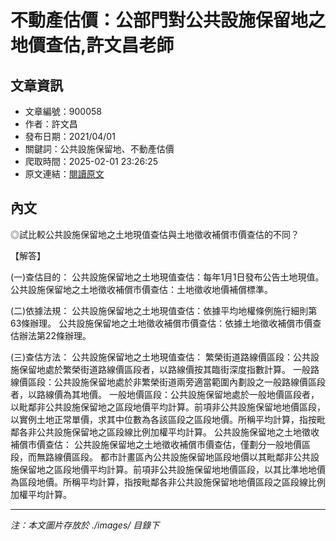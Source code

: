 # 不動產估價：公部門對公共設施保留地之地價查估,許文昌老師

## 文章資訊
- 文章編號：900058
- 作者：許文昌
- 發布日期：2021/04/01
- 關鍵詞：公共設施保留地、不動產估價
- 爬取時間：2025-02-01 23:26:25
- 原文連結：[閱讀原文](https://real-estate.get.com.tw/Columns/detail.aspx?no=900058)

## 內文


◎試比較公共設施保留地之土地現值查估與土地徵收補償市價查估的不同？


【解答】


(一)查估目的：
公共設施保留地之土地現值查估：每年1月1日發布公告土地現值。
公共設施保留地之土地徵收補償市價查估：土地徵收地價補償標準。


(二)依據法規：
公共設施保留地之土地現值查估：依據平均地權條例施行細則第63條辦理。
公共設施保留地之土地徵收補償市價查估：依據土地徵收補償市價查估辦法第22條辦理。


(三)查估方法：
公共設施保留地之土地現值查估：
繁榮街道路線價區段：公共設施保留地處於繁榮街道路線價區段者，以路線價按其臨街深度指數計算。
一般路線價區段：公共設施保留地處於非繁榮街道兩旁適當範圍內劃設之一般路線價區段者，以路線價為其地價。
一般地價區段：公共設施保留地處於一般地價區段者，以毗鄰非公共設施保留地之區段地價平均計算。前項非公共設施保留地地價區段，以實例土地正常單價，求其中位數為各該區段之區段地價。所稱平均計算，指按毗鄰各非公共設施保留地之區段線比例加權平均計算。
公共設施保留地之土地徵收補償市價查估：
公共設施保留地之土地徵收補償市價查估，僅劃分一般地價區段，而無路線價區段。
都市計畫區內公共設施保留地區段地價以其毗鄰非公共設施保留地之區段地價平均計算。前項非公共設施保留地地價區段，以其比準地地價為區段地價。所稱平均計算，指按毗鄰各非公共設施保留地地價區段之區段線比例加權平均計算。

---
*注：本文圖片存放於 ./images/ 目錄下*
